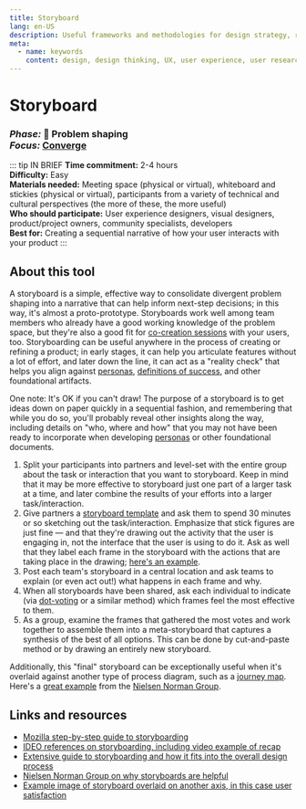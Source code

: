 ```yaml
---
title: Storyboard
lang: en-US
description: Useful frameworks and methodologies for design strategy, research and testing
meta:
  - name: keywords
    content: design, design thinking, UX, user experience, user research, user testing
---
```


# Storyboard

### _Phase:_ 🎨 Problem shaping<br/> _Focus:_ [Converge](/tools/#converge)

::: tip IN BRIEF
**Time commitment:** 2-4 hours  
**Difficulty:** Easy  
**Materials needed:** Meeting space (physical or virtual), whiteboard and stickies (physical or virtual), participants from a variety of technical and cultural perspectives (the more of these, the more useful)  
**Who should participate:** User experience designers, visual designers, product/project owners, community specialists, developers  
**Best for:** Creating a sequential narrative of how your user interacts with your product
:::

## About this tool

A storyboard is a simple, effective way to consolidate divergent problem shaping into a narrative that can help inform next-step decisions; in this way, it's almost a proto-prototype. Storyboards work well among team members who already have a good working knowledge of the problem space, but they're also a good fit for [co-creation sessions](co-creation.md) with your users, too. Storyboarding can be useful anywhere in the process of creating or refining a product; in early stages, it can help you articulate features without a lot of effort, and later down the line, it can act as a "reality check" that helps you align against [personas](personas.md), [definitions of success](solution-definition.md), and other foundational artifacts.

One note: It's OK if you can't draw! The purpose of a storyboard is to get ideas down on paper quickly in a sequential fashion, and remembering that while you do so, you'll probably reveal other insights along the way, including details on "who, where and how" that you may not have been ready to incorporate when developing [personas](personas.md) or other foundational documents.

1. Split your participants into partners and level-set with the entire group about the task or interaction that you want to storyboard. Keep in mind that it may be more effective to storyboard just one part of a larger task at a time, and later combine the results of your efforts into a larger task/interaction.
2. Give partners a [storyboard template](https://cdn-images-1.medium.com/max/2600/1*f4XJbVsVEcJX5l5Hocy2Zw.jpeg) and ask them to spend 30 minutes or so sketching out the task/interaction. Emphasize that stick figures are just fine — and that they're drawing out the activity that the user is engaging in, not the interface that the user is using to do it. Ask as well that they label each frame in the storyboard with the actions that are taking place in the drawing; [here's an example](https://media.nngroup.com/media/editor/2018/06/20/basic-storyboard.png).
3. Post each team's storyboard in a central location and ask teams to explain (or even act out!) what happens in each frame and why.
4. When all storyboards have been shared, ask each individual to indicate (via [dot-voting](collating-clustering-voting.md) or a similar method) which frames feel the most effective to them.
5. As a group, examine the frames that gathered the most votes and work together to assemble them into a meta-storyboard that captures a synthesis of the best of all options. This can be done by cut-and-paste method or by drawing an entirely new storyboard.

Additionally, this "final" storyboard can be exceptionally useful when it's overlaid against another type of process diagram, such as a [journey map](journey-map.md). Here's a [great example](https://media.nngroup.com/media/editor/2018/06/20/journey-map-storyboard.png) from the [Nielsen Norman Group](https://www.nngroup.com/articles/storyboards-visualize-ideas/).

## Links and resources

* [Mozilla step-by-step guide to storyboarding](https://toolkit.mozilla.org/method/storyboarding/)
* [IDEO references on storyboarding, including video example of recap](http://www.designkit.org/methods/35)
* [Extensive guide to storyboarding and how it fits into the overall design process](https://uxstudioteam.com/ux-blog/ux-storyboard/)
* [Nielsen Norman Group on why storyboards are helpful](https://www.nngroup.com/articles/storyboards-visualize-ideas/)
* [Example image of storyboard overlaid on another axis, in this case user satisfaction](https://trello-attachments.s3.amazonaws.com/5cb4ed019e0d757afc3e1c0a/5cc752109806c81e96014ed6/48ac59b1f6f5db95a0a753c93819971e/image.png)
